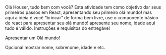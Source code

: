 Olá Houser, tudo bem com você? Esta atividade tem como objetivo dar seus primeiros passos em React, apresentando seu primeiro olá mundo! mas aqui a ideia é você “brincar” de forma bem livre, use o componente básico de react para apresentar seu olá mundo! apresente seu nome, idade aqui tudo é válido.
Instruções e requisitos do entregável
	
	
Apresentar um Olá mundo!

Opcional mostrar nome, sobrenome, idade e etc.
